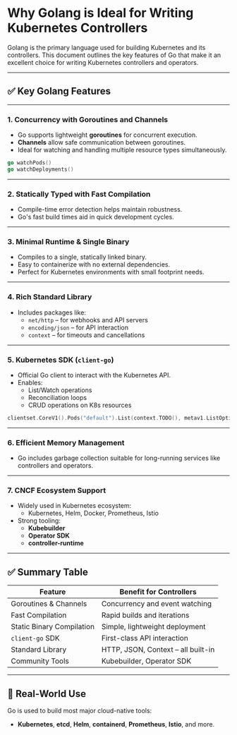 
# Why Golang is Ideal for Writing Kubernetes Controllers

Golang is the primary language used for building Kubernetes and its controllers. This document outlines the key features of Go that make it an excellent choice for writing Kubernetes controllers and operators.

---

## ✅ Key Golang Features

---

### 1. Concurrency with Goroutines and Channels

- Go supports lightweight **goroutines** for concurrent execution.
- **Channels** allow safe communication between goroutines.
- Ideal for watching and handling multiple resource types simultaneously.

```go
go watchPods()
go watchDeployments()
```

---

### 2. Statically Typed with Fast Compilation

- Compile-time error detection helps maintain robustness.
- Go's fast build times aid in quick development cycles.

---

### 3. Minimal Runtime & Single Binary

- Compiles to a single, statically linked binary.
- Easy to containerize with no external dependencies.
- Perfect for Kubernetes environments with small footprint needs.

---

### 4. Rich Standard Library

- Includes packages like:
  - `net/http` – for webhooks and API servers
  - `encoding/json` – for API interaction
  - `context` – for timeouts and cancellations

---

### 5. Kubernetes SDK (`client-go`)

- Official Go client to interact with the Kubernetes API.
- Enables:
  - List/Watch operations
  - Reconciliation loops
  - CRUD operations on K8s resources

```go
clientset.CoreV1().Pods("default").List(context.TODO(), metav1.ListOptions{})
```

---

### 6. Efficient Memory Management

- Go includes garbage collection suitable for long-running services like controllers and operators.

---

### 7. CNCF Ecosystem Support

- Widely used in Kubernetes ecosystem:
  - Kubernetes, Helm, Docker, Prometheus, Istio
- Strong tooling:
  - **Kubebuilder**
  - **Operator SDK**
  - **controller-runtime**

---

## ✅ Summary Table

| Feature                     | Benefit for Controllers                        |
|----------------------------|------------------------------------------------|
| Goroutines & Channels      | Concurrency and event watching                 |
| Fast Compilation           | Rapid builds and iterations                    |
| Static Binary Compilation  | Simple, lightweight deployment                 |
| `client-go` SDK            | First-class API interaction                    |
| Standard Library           | HTTP, JSON, Context – all built-in             |
| Community Tools            | Kubebuilder, Operator SDK                      |

---

## 🧪 Real-World Use

Go is used to build most major cloud-native tools:
- **Kubernetes**, **etcd**, **Helm**, **containerd**, **Prometheus**, **Istio**, and more.
